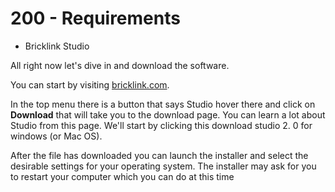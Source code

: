 # 200 - Requirements

- Bricklink Studio

All right now let's dive in and download the software. 

You can start by visiting [bricklink.com](https://bricklink.com). 

In the top menu there is a button that says Studio hover there and click on **Download** that will take you to the download page. You can learn a lot about Studio from this page. We'll start by clicking this download studio 2.
0 for windows (or Mac OS). 

After the file has downloaded you can launch the installer and select the desirable settings for your operating system. The installer may ask for you to restart your computer which you can do at this time
